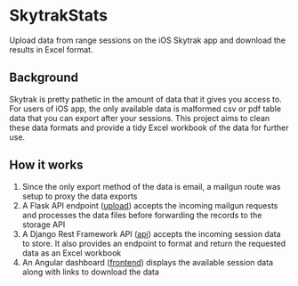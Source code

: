 # SkytrakStats

Upload data from range sessions on the iOS Skytrak app and download the results in Excel format. 

## Background
Skytrak is pretty pathetic in the amount of data that it gives you access to. For users of iOS app, the only available data is malformed csv or pdf table data that you can export after your sessions. This project aims to clean these data formats and provide a tidy Excel workbook of the data for further use. 

## How it works 
1. Since the only export method of the data is email, a mailgun route was setup to proxy the data exports
2. A Flask API endpoint ([upload](upload)) accepts the incoming mailgun requests and processes the data files before forwarding the records to the storage API
3. A Django Rest Framework API ([api](api)) accepts the incoming session data to store. It also provides an endpoint to format and return the requested data as an Excel workbook
4. An Angular dashboard ([frontend](frontend)) displays the available session data along with links to download the data